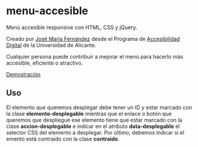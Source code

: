# menu-accesible
Menú accesible responsive con HTML, CSS y jQuery.

Creado por [José María Fernández](https://www.josemariafernandez.es) desde el Programa de [Accesibilidad Digital](https://web.ua.es/accesibilidad) de la Universidad de Alicante.

Cualquier persona puede contribuir a mejorar el menú para hacerlo más accesible, eficiente o atractivo.

[Demostración](https://uaccesible.github.io/menu-accesible/)

## Uso

El elemento que queremos desplegar debe tener un ID y estar marcado con la clase **elemento-desplegable** mientras que el enlace o botón que queremos que despliegue ese elemento tiene que estar marcado con la clase **accion-desplegable** e indicar en el atributo **data-desplegable** el selector CSS del elemento a desplegar. Por último, debemos indicar si el emento está contraido con la clase **contraido**.



